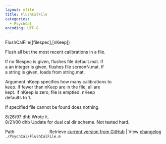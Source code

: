 ```yaml
---
layout: mfile
title: FlushCalFile
categories:
  - PsychCal
encoding: UTF-8
---
```


FlushCalFile([filespec],[nKeep])  

Flush all but the most recent calibrations in a file.  

If no filespec is given, flushes file default.mat.  If  
a an integer is given, flushes file screenN.mat.  If  
a string is given, loads from string.mat.  

Argument nKeep specifies how many calibrations to  
keep.  If fewer than nKeep are in the file, all are  
kept.  If nKeep is zero, file is emptied.  nKeep  
defaults to 1.  

If specified file cannot be found does nothing.  

8/26/97  dhb  Wrote it.  
8/21/00  dhb  Update for dual cal dir scheme.  Not tested hard.  


<div class="code_header" style="text-align:right;">
  <span style="float:left;">Path&nbsp;&nbsp;</span> <span class="counter">Retrieve <a href=
  "https://raw.github.com/Psychtoolbox-3/Psychtoolbox-3/beta/./PsychCal/FlushCalFile.m">current version from GitHub</a> | View <a href=
  "https://github.com/Psychtoolbox-3/Psychtoolbox-3/commits/beta/./PsychCal/FlushCalFile.m">changelog</a></span>
</div>
<div class="code">
  <code>./PsychCal/FlushCalFile.m</code>
</div>
